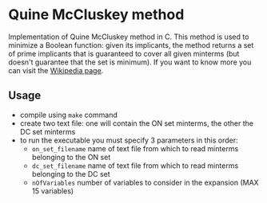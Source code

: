 # Quine McCluskey method
Implementation of Quine McCluskey method in C. This method is used to minimize a Boolean function: given its implicants, the method returns a set of prime implicants that is guaranteed to cover all given minterms (but doesn't guarantee that the set is minimum). If you want to know more you can visit the [Wikipedia page](https://en.wikipedia.org/wiki/Quine%E2%80%93McCluskey_algorithm).

## Usage
- compile using `make` command
- create two text file: one will contain the ON set minterms, the other the DC set minterms
- to run the executable you must specify 3 parameters in this order:
    - `on_set_filename` name of text file from which to read minterms belonging to the ON set 
    - `dc_set_filename` name of text file from which to read minterms belonging to the DC set
    - `nOfVariables` number of variables to consider in the expansion (MAX 15 variables)
